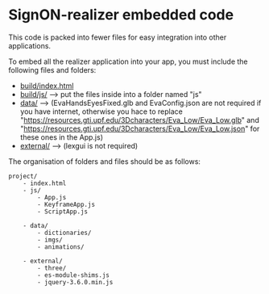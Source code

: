 # SignON-realizer embedded code

This code is packed into fewer files for easy integration into other applications.

To embed all the realizer application into your app, you must include the following files and folders:

- [build/index.html](index.html)
- [build/js/](js) --> put the files inside into a folder named "js"
- [data/](/data) --> (EvaHandsEyesFixed.glb and EvaConfig.json are not required if you have internet, otherwise you hace to replace "https://resources.gti.upf.edu/3Dcharacters/Eva_Low/Eva_Low.glb" and "https://resources.gti.upf.edu/3Dcharacters/Eva_Low/Eva_Low.json" for these ones in the App.js)
- [external/](/external) --> (lexgui is not required)

The organisation of folders and files should be as follows:

    project/
        - index.html
        - js/
            - App.js
            - KeyframeApp.js
            - ScriptApp.js

        - data/
            - dictionaries/
            - imgs/
            - animations/

        - external/ 
            - three/
            - es-module-shims.js
            - jquery-3.6.0.min.js

